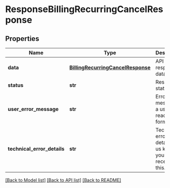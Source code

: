# ResponseBillingRecurringCancelResponse

## Properties
Name | Type | Description | Notes
------------ | ------------- | ------------- | -------------
**data** | [**BillingRecurringCancelResponse**](BillingRecurringCancelResponse.md) | API specific response data | [optional] 
**status** | **str** | Response status | [optional] 
**user_error_message** | **str** | Error message, in a user readable format | [optional] 
**technical_error_details** | **str** | Technical error details, let us know if you received this. | [optional] 

[[Back to Model list]](../README.md#documentation-for-models) [[Back to API list]](../README.md#documentation-for-api-endpoints) [[Back to README]](../README.md)


